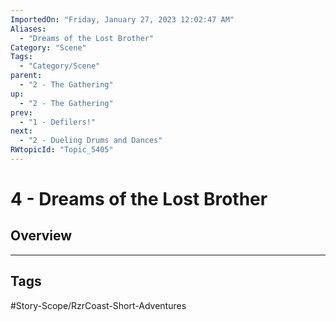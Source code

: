 ```yaml
---
ImportedOn: "Friday, January 27, 2023 12:02:47 AM"
Aliases:
  - "Dreams of the Lost Brother"
Category: "Scene"
Tags:
  - "Category/Scene"
parent:
  - "2 - The Gathering"
up:
  - "2 - The Gathering"
prev:
  - "1 - Defilers!"
next:
  - "2 - Dueling Drums and Dances"
RWtopicId: "Topic_5405"
---
```

# 4 - Dreams of the Lost Brother
## Overview

---
## Tags
#Story-Scope/RzrCoast-Short-Adventures

